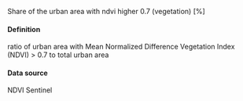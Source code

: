 Share of the urban area with ndvi higher 0.7 (vegetation) [%]
#### Definition
ratio of urban area with Mean Normalized Difference Vegetation Index (NDVI) > 0.7 to total urban area
#### Data source
NDVI Sentinel